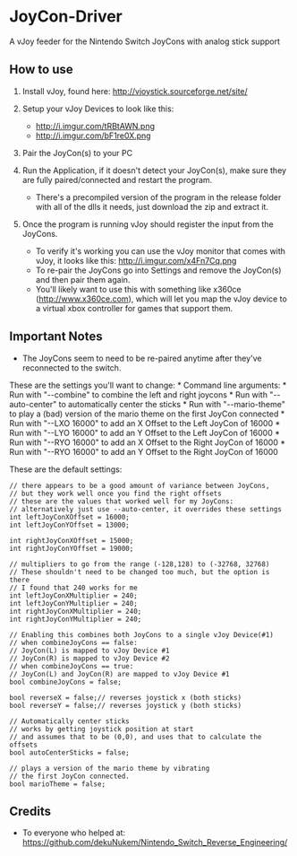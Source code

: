 # JoyCon-Driver
A vJoy feeder for the Nintendo Switch JoyCons with analog stick support


## How to use
1. Install vJoy, found here: http://vjoystick.sourceforge.net/site/

2. Setup your vJoy Devices to look like this:
    * http://i.imgur.com/tRBtAWN.png
    * http://i.imgur.com/bF1re0X.png

3. Pair the JoyCon(s) to your PC

4. Run the Application, if it doesn't detect your JoyCon(s), make sure they are fully paired/connected and restart the program.
	* There's a precompiled version of the program in the release folder with all of the dlls it needs, just download the zip and extract it.

5. Once the program is running vJoy should register the input from the JoyCons.
    * To verify it's working you can use the vJoy monitor that comes with vJoy, it looks like this: http://i.imgur.com/x4Fn7Cq.png
    * To re-pair the JoyCons go into Settings and remove the JoyCon(s) and then pair them again.
    * You'll likely want to use this with something like x360ce (http://www.x360ce.com), which will let you map the vJoy device to a virtual xbox controller for games that support them.


## Important Notes
* The JoyCons seem to need to be re-paired anytime after they've reconnected to the switch.

These are the settings you'll want to change:
	* Command line arguments:
	* Run with "--combine" to combine the left and right joycons
	* Run with "--auto-center" to automatically center the sticks
	* Run with "--mario-theme" to play a (bad) version of the mario theme on the first JoyCon connected
	* Run with "--LXO 16000" to add an X Offset to the Left JoyCon of 16000
	* Run with "--LYO 16000" to add an Y Offset to the Left JoyCon of 16000
	* Run with "--RYO 16000" to add an X Offset to the Right JoyCon of 16000
	* Run with "--RYO 16000" to add an Y Offset to the Right JoyCon of 16000


These are the default settings:
```
// there appears to be a good amount of variance between JoyCons,
// but they work well once you find the right offsets
// these are the values that worked well for my JoyCons:
// alternatively just use --auto-center, it overrides these settings
int leftJoyConXOffset = 16000;
int leftJoyConYOffset = 13000;

int rightJoyConXOffset = 15000;
int rightJoyConYOffset = 19000;

// multipliers to go from the range (-128,128) to (-32768, 32768)
// These shouldn't need to be changed too much, but the option is there
// I found that 240 works for me
int leftJoyConXMultiplier = 240;
int leftJoyConYMultiplier = 240;
int rightJoyConXMultiplier = 240;
int rightJoyConYMultiplier = 240;

// Enabling this combines both JoyCons to a single vJoy Device(#1)
// when combineJoyCons == false:
// JoyCon(L) is mapped to vJoy Device #1
// JoyCon(R) is mapped to vJoy Device #2
// when combineJoyCons == true:
// JoyCon(L) and JoyCon(R) are mapped to vJoy Device #1
bool combineJoyCons = false;

bool reverseX = false;// reverses joystick x (both sticks)
bool reverseY = false;// reverses joystick y (both sticks)

// Automatically center sticks
// works by getting joystick position at start
// and assumes that to be (0,0), and uses that to calculate the offsets
bool autoCenterSticks = false;

// plays a version of the mario theme by vibrating
// the first JoyCon connected.
bool marioTheme = false;

```








## Credits
  * To everyone who helped at: https://github.com/dekuNukem/Nintendo_Switch_Reverse_Engineering/

